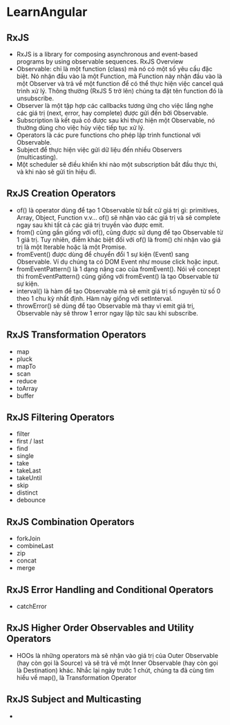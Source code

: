 # LearnAngular

## RxJS
- RxJS is a library for composing asynchronous and event-based programs by using observable sequences. RxJS Overview
- Observable: chỉ là một function (class) mà nó có một số yêu cầu đặc biệt. Nó nhận đầu vào là một Function, mà Function này nhận đầu vào là một Observer và trả về một function để có thể thực hiện việc cancel quá trình xử lý. Thông thường (RxJS 5 trở lên) chúng ta đặt tên function đó là unsubscribe.
- Observer là một tập hợp các callbacks tương ứng cho việc lắng nghe các giá trị (next, error, hay complete) được gửi đến bởi Observable.
- Subscription là kết quả có được sau khi thực hiện một Observable, nó thường dùng cho việc hủy việc tiếp tục xử lý.
- Operators là các pure functions cho phép lập trình functional với Observable.
- Subject để thực hiện việc gửi dữ liệu đến nhiều Observers (multicasting).
- Một scheduler sẽ điều khiển khi nào một subscription bắt đầu thực thi, và khi nào sẽ gửi tín hiệu đi.


## RxJS Creation Operators
- of() là operator dùng để tạo 1 Observable từ bất cứ giá trị gì: primitives, Array, Object, Function v.v... of() sẽ nhận vào các giá trị và sẽ complete ngay sau khi tất cả các giá trị truyền vào được emit.
- from() cũng gần giống với of(), cũng được sử dụng để tạo Observable từ 1 giá trị. Tuy nhiên, điểm khác biệt đối với of() là from() chỉ nhận vào giá trị là một Iterable hoặc là một Promise.
- fromEvent() được dùng để chuyển đổi 1 sự kiện (Event) sang Observable. Ví dụ chúng ta có DOM Event như mouse click hoặc input.
- fromEventPattern() là 1 dạng nâng cao của fromEvent(). Nói về concept thì fromEventPattern() cũng giống với fromEvent() là tạo Observable từ sự kiện.
- interval() là hàm để tạo Observable mà sẽ emit giá trị số nguyên từ số 0 theo 1 chu kỳ nhất định. Hàm này giống với setInterval.
- throwError() sẽ dùng để tạo Observable mà thay vì emit giá trị, Observable này sẽ throw 1 error ngay lập tức sau khi subscribe.

## RxJS Transformation Operators
- map
- pluck
- mapTo
- scan
- reduce
- toArray
- buffer

## RxJS Filtering Operators
- filter
- first / last
- find
- single
- take
- takeLast
- takeUntil
- skip
- distinct
- debounce

## RxJS Combination Operators
- forkJoin
- combineLast
- zip
- concat
- merge

## RxJS Error Handling and Conditional Operators
- catchError


## RxJS Higher Order Observables and Utility Operators
- HOOs là những operators mà sẽ nhận vào giá trị của Outer Observable (hay còn gọi là Source) và sẽ trả về một Inner Observable (hay còn gọi là Destination) khác. Nhắc lại ngày trước 1 chút, chúng ta đã cùng tìm hiểu về map(), là Transformation Operator

## RxJS Subject and Multicasting
- 




